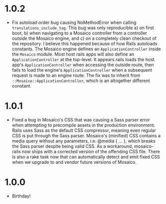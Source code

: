 1.0.2
===
- Fix autoload order bug causing NoMethodError when calling `translations_include_tag`.
  This bug was only reproducible a) on first boot, b) when navigating to a Mosaico controller from a controller _outside_ the Mosaico engine, and c) on a completely clean checkout of the repository. I believe this happened because of how Rails autoloads constants. The Mosaico engine defines an `ApplicationController` inside the `Mosaico` module. Most host rails apps will also define an `ApplicationController` at the top-level. It appears rails loads the host app's `ApplicationController` when accessing the outside route, then fails to load the engine's `ApplicationController` when a subsequent request is made to an engine route. The fix was to inherit from `::Mosaico::ApplicationController`, which is an altogether different constant.

1.0.1
===
- Fixed a bug in Mosaico's CSS that was causing a Sass parser error when attempting to precompile assets in the production environment.
  Rails uses Sass as the default CSS compressor, meaning even regular CSS is put through the Sass parser. Mosaico's (minified) CSS contains a media query without any parameters, i.e. @media { ... }, which breaks the Sass parser despite being valid CSS. As a workaround, mosaico-rails now ships with a corrected version of the offending CSS file. There is also a rake task now that can automatically detect and emit fixed CSS when we upgrade to and vendor future versions of Mosaico.

1.0.0
===
- Birthday!
